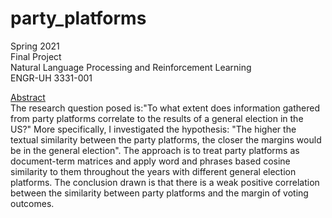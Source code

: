 # party_platforms

Spring 2021 </br>
Final Project </br>
Natural Language Processing and Reinforcement Learning  </br>
ENGR-UH 3331-001 </br>

<ins> Abstract </ins> </br>
The research question posed is:"To what extent does information gathered from party platforms correlate to the results of a general election in the US?"
More specifically, I investigated the hypothesis: "The higher the textual similarity between the party platforms, the closer the margins would be in the general election".
The approach is to treat party platforms as document-term matrices and apply word and phrases based cosine similarity to them throughout the years with different general election platforms. 
The conclusion drawn is that there is a weak positive correlation between the similarity between party platforms and the margin of voting outcomes.
